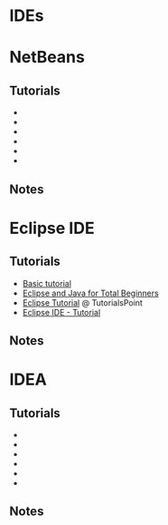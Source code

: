 ﻿IDEs
====

# NetBeans

## Tutorials

- []()
- []()
- []()
- []()
- []()
- []()

## Notes

# Eclipse IDE

## Tutorials

- [Basic tutorial](http://help.eclipse.org/mars/index.jsp?topic=%2Forg.eclipse.jdt.doc.user%2FgettingStarted%2Fqs-3.htm)
- [Eclipse and Java for Total Beginners](http://eclipsetutorial.sourceforge.net/totalbeginner.html)
- [Eclipse Tutorial](http://www.tutorialspoint.com/eclipse/) @ TutorialsPoint
- [Eclipse IDE - Tutorial](http://www.vogella.com/tutorials/Eclipse/article.html)

## Notes

# IDEA

## Tutorials

- []()
- []()
- []()
- []()
- []()
- []()

## Notes
